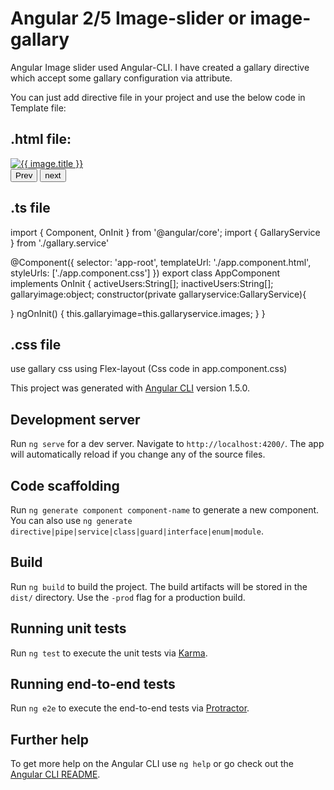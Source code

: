 # Angular 2/5 Image-slider or image-gallary

Angular Image slider used Angular-CLI.
I have created a gallary directive which accept some gallary configuration via attribute.

You can just add directive file in your project and use the below code in Template file:

.html file:
--------------
<div class="row">
      <div class="gallary-wrap" gallarySlide="item" gallaryBoxID="items" 
      item-md=4 item-sm=2 item-xs=1>
          <div class="items" id="items">
            <div *ngFor="let image of gallaryimage" class="item">
                <a href="https://scotch.io/tutorials/using-hammerjs-touch-gesture-in-angular-2" target="_blank">
                <img src="assets/images/{{image.image}}" alt="{{ image.title }}">
              </a>
            </div>
          </div>
          <div class="slider-controller">
            <button class="prevbtn slideBtn">Prev</button>
            <button class="nextbtn slideBtn">next</button>
          </div>
      </div>
  </div>

.ts file
--------
import { Component, OnInit } from '@angular/core';
import { GallaryService } from  './gallary.service'

@Component({
  selector: 'app-root',
  templateUrl: './app.component.html',
  styleUrls: ['./app.component.css']
})
export class AppComponent implements OnInit {
  activeUsers:String[];
  inactiveUsers:String[];
  gallaryimage:object;
  constructor(private gallaryservice:GallaryService){
    
  }
  ngOnInit() {
    this.gallaryimage=this.gallaryservice.images;
  }
}

.css file
------------------
use gallary css using Flex-layout (Css code in app.component.css)


This project was generated with [Angular CLI](https://github.com/angular/angular-cli) version 1.5.0.

## Development server

Run `ng serve` for a dev server. Navigate to `http://localhost:4200/`. The app will automatically reload if you change any of the source files.

## Code scaffolding

Run `ng generate component component-name` to generate a new component. You can also use `ng generate directive|pipe|service|class|guard|interface|enum|module`.

## Build

Run `ng build` to build the project. The build artifacts will be stored in the `dist/` directory. Use the `-prod` flag for a production build.

## Running unit tests

Run `ng test` to execute the unit tests via [Karma](https://karma-runner.github.io).

## Running end-to-end tests

Run `ng e2e` to execute the end-to-end tests via [Protractor](http://www.protractortest.org/).

## Further help

To get more help on the Angular CLI use `ng help` or go check out the [Angular CLI README](https://github.com/angular/angular-cli/blob/master/README.md).
